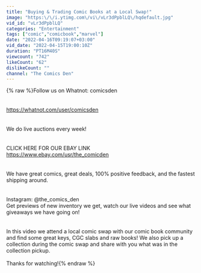 ```yaml
---
title: "Buying & Trading Comic Books at a Local Swap!"
image: "https:\/\/i.ytimg.com\/vi\/vLr3dPpblLQ\/hqdefault.jpg"
vid_id: "vLr3dPpblLQ"
categories: "Entertainment"
tags: ["comic","comicbook","marvel"]
date: "2022-04-16T09:19:07+03:00"
vid_date: "2022-04-15T19:00:10Z"
duration: "PT16M40S"
viewcount: "742"
likeCount: "62"
dislikeCount: ""
channel: "The Comics Den"
---
```

{% raw %}Follow us on Whatnot: comicsden<br /><br /><br /><a rel="nofollow" target="blank" href="https://whatnot.com/user/comicsden">https://whatnot.com/user/comicsden</a><br /><br /><br />We do live auctions every week!<br /><br /><br />CLICK HERE FOR OUR EBAY LINK <br /><a rel="nofollow" target="blank" href="https://www.ebay.com/usr/the_comicden">https://www.ebay.com/usr/the_comicden</a><br /><br /><br />We have great comics, great deals, 100% positive feedback, and the fastest shipping around. <br /><br /><br />Instagram: @the_comics_den<br />Get previews of new inventory we get, watch our live videos and see what giveaways we have going on!<br /><br /><br />In this video we attend a local comic swap with our comic book community and find some great keys, CGC slabs and raw books! We also pick up a collection during the comic swap and share with you what was in the collection pickup. <br /><br />Thanks for watching!{% endraw %}
